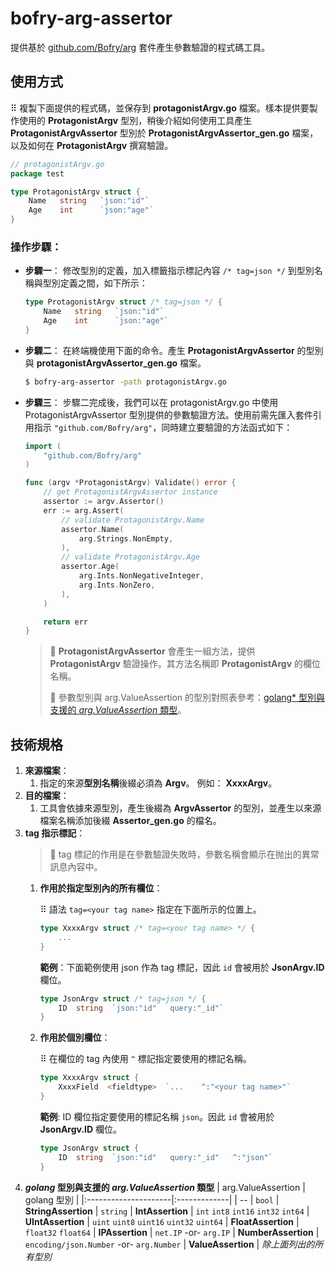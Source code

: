 bofry-arg-assertor
================
提供基於 [github.com/Bofry/arg](https://github.com/Bofry/arg) 套件產生參數驗證的程式碼工具。

## **使用方式**
⠿ 複製下面提供的程式碼，並保存到 **protagonistArgv.go** 檔案。樣本提供要製作使用的 **ProtagonistArgv** 型別，稍後介紹如何使用工具產生 **ProtagonistArgvAssertor** 型別於 **ProtagonistArgvAssertor_gen.go** 檔案，以及如何在 **ProtagonistArgv** 撰寫驗證。
```go
// protagonistArgv.go
package test

type ProtagonistArgv struct {
    Name   string   `json:"id"`
    Age    int      `json:"age"`
}
```

### **操作步驟**：
- **步驟一**： 修改型別的定義，加入標籤指示標記內容 `/* tag=json */` 到型別名稱與型別定義之間，如下所示：
    ```go
    type ProtagonistArgv struct /* tag=json */ {
        Name   string   `json:"id"`
        Age    int      `json:"age"`
    }
    ```
- **步驟二**： 在終端機使用下面的命令。產生 **ProtagonistArgvAssertor** 的型別與 **protagonistArgvAssertor_gen.go** 檔案。
    ```bash
    $ bofry-arg-assertor -path protagonistArgv.go
    ```
- **步驟三**： 步驟二完成後，我們可以在 protagonistArgv.go 中使用 ProtagonistArgvAssertor 型別提供的參數驗證方法。使用前需先匯入套件引用指示 `"github.com/Bofry/arg"`，同時建立要驗證的方法函式如下：
    ```go
    import (
        "github.com/Bofry/arg"
    )
    ```
    ```go
    func (argv *ProtagonistArgv) Validate() error {
        // get ProtagonistArgvAssertor instance
        assertor := argv.Assertor()
        err := arg.Assert(
            // validate ProtagonistArgv.Name
            assertor.Name(
                arg.Strings.NonEmpty,
            ),
            // validate ProtagonistArgv.Age
            assertor.Age(
                arg.Ints.NonNegativeInteger,
                arg.Ints.NonZero,
            ),
        )

        return err
    }
    ```
    > 📝 **ProtagonistArgvAssertor** 會產生一組方法，提供 **ProtagonistArgv** 驗證操作。其方法名稱即 **ProtagonistArgv** 的欄位名稱。
    >
    > 🐾 參數型別與 arg.ValueAssertion 的型別對照表參考：[golang* 型別與支援的 *arg.ValueAssertion* 類型](#golang_vs_arg.ValueAssertion)。

## **技術規格**
1. **來源檔案**：
   1. 指定的來源**型別名稱**後綴必須為 **Argv**。 例如： **XxxxArgv**。
2. **目的檔案**：
   1. 工具會依據來源型別，產生後綴為 **ArgvAssertor** 的型別，並產生以來源檔案名稱添加後綴 **Assertor_gen.go** 的檔名。
3. **tag 指示標記**：
   > 💬 tag 標記的作用是在參數驗證失敗時，參數名稱會顯示在抛出的異常訊息內容中。
   1. **作用於指定型別內的所有欄位**：
      
      ⠿ 語法 `tag=<your tag name>` 指定在下面所示的位置上。
        ```go
        type XxxxArgv struct /* tag=<your tag name> */ {
            ...
        }
        ```
        **範例**：下面範例使用 json 作為 tag 標記，因此 `id` 會被用於 **JsonArgv.ID** 欄位。
        ```go
        type JsonArgv struct /* tag=json */ {
            ID  string  `json:"id"   query:"_id"`
        }
        ```
   2. **作用於個別欄位**：

        ⠿ 在欄位的 tag 內使用 `^` 標記指定要使用的標記名稱。
        ```go
        type XxxxArgv struct {
            XxxxField  <fieldtype>  `...    ^:"<your tag name>"`
        }
        ```
        **範例**: ID 欄位指定要使用的標記名稱 `json`。因此 `id` 會被用於 **JsonArgv.ID** 欄位。
        ```go
        type JsonArgv struct {
            ID  string  `json:"id"   query:"_id"   ^:"json"`
        }
        ```
4. ***golang* 型別與支援的 *arg.ValueAssertion* 類型** <a id="golang_vs_arg.ValueAssertion"></a>
   | arg.ValueAssertion   | golang 型別 |
   |:---------------------|:-------------|
   | --                   | `bool`
   | **StringAssertion**  | `string`
   | **IntAssertion**     | `int` `int8` `int16` `int32` `int64`
   | **UIntAssertion**    | `uint` `uint8` `uint16` `uint32` `uint64`
   | **FloatAssertion**   | `float32` `float64`
   | **IPAssertion**      | `net.IP` -or- `arg.IP`
   | **NumberAssertion**  | `encoding/json.Number` -or- `arg.Number`
   | **ValueAssertion**   | *除上面列出的所有型別*

